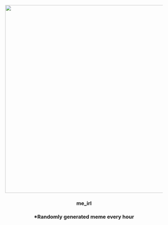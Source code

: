 <p align="center">
        <img src="https://i.redd.it/twdk4niy5n0a1.png" width="600" height="600">
        </p>
        <h3 align="center">me_irl</h3>
        <h3 align="center">*Randomly generated meme every hour</h3>
    